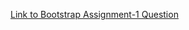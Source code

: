 [Link to Bootstrap Assignment-1 Question](https://rajeshmeanstack.blogspot.com/2022/08/bootstrap-assignment-1.html)